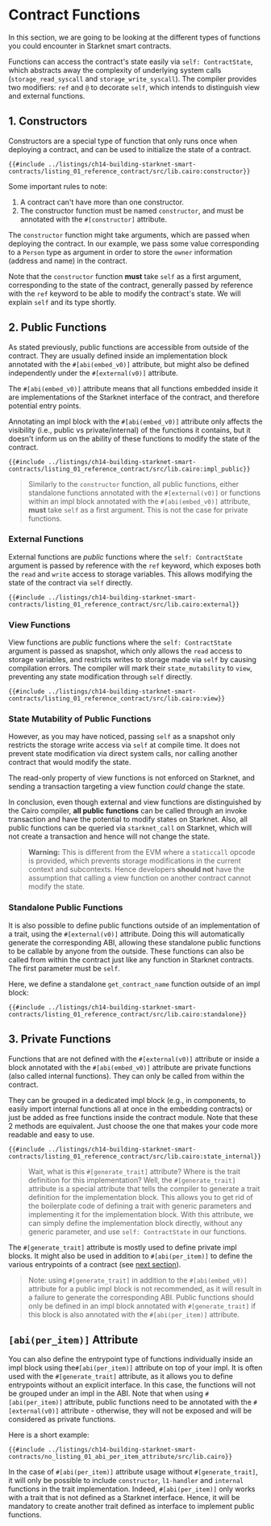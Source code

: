 # Contract Functions

In this section, we are going to be looking at the different types of functions you could encounter in Starknet smart contracts.

Functions can access the contract's state easily via `self: ContractState`, which abstracts away the complexity of underlying system calls (`storage_read_syscall` and `storage_write_syscall`). The compiler provides two modifiers: `ref` and `@` to decorate `self`, which intends to distinguish view and external functions.

## 1. Constructors

Constructors are a special type of function that only runs once when deploying a contract, and can be used to initialize the state of a contract.

```rust,noplayground
{{#include ../listings/ch14-building-starknet-smart-contracts/listing_01_reference_contract/src/lib.cairo:constructor}}
```

Some important rules to note:

1. A contract can't have more than one constructor.
2. The constructor function must be named `constructor`, and must be annotated with the `#[constructor]` attribute.

The `constructor` function might take arguments, which are passed when deploying the contract. In our example, we pass some value corresponding to a `Person` type as argument in order to store the `owner` information (address and name) in the contract.

Note that the `constructor` function **must** take `self` as a first argument, corresponding to the state of the contract, generally passed by reference with the `ref` keyword to be able to modify the contract's state. We will explain `self` and its type shortly.

## 2. Public Functions

As stated previously, public functions are accessible from outside of the contract. They are usually defined inside an implementation block annotated with the `#[abi(embed_v0)]` attribute, but might also be defined independently under the `#[external(v0)]` attribute.

The `#[abi(embed_v0)]` attribute means that all functions embedded inside it are implementations of the Starknet interface of the contract, and therefore potential entry points.

Annotating an impl block with the `#[abi(embed_v0)]` attribute only affects the visibility (i.e., public vs private/internal) of the functions it contains, but it doesn't inform us on the ability of these functions to modify the state of the contract.

```rust,noplayground
{{#include ../listings/ch14-building-starknet-smart-contracts/listing_01_reference_contract/src/lib.cairo:impl_public}}
```

> Similarly to the `constructor` function, all public functions, either standalone functions annotated with the `#[external(v0)]` or functions within an impl block annotated with the `#[abi(embed_v0)]` attribute, **must** take `self` as a first argument. This is not the case for private functions.

### External Functions

External functions are _public_ functions where the `self: ContractState` argument is passed by reference with the `ref` keyword, which exposes both the `read` and `write` access to storage variables. This allows modifying the state of the contract via `self` directly.

```rust,noplayground
{{#include ../listings/ch14-building-starknet-smart-contracts/listing_01_reference_contract/src/lib.cairo:external}}
```

### View Functions

View functions are _public_ functions where the `self: ContractState` argument is passed as snapshot, which only allows the `read` access to storage variables, and restricts writes to storage made via `self` by causing compilation errors. The compiler will mark their `state_mutability` to `view`, preventing any state modification through `self` directly.

```rust,noplayground
{{#include ../listings/ch14-building-starknet-smart-contracts/listing_01_reference_contract/src/lib.cairo:view}}
```

### State Mutability of Public Functions

However, as you may have noticed, passing `self` as a snapshot only restricts the storage write access via `self` at compile time. It does not prevent state modification via direct system calls, nor calling another contract that would modify the state.

The read-only property of view functions is not enforced on Starknet, and sending a transaction targeting a view function _could_ change the state.

In conclusion, even though external and view functions are distinguished by the Cairo compiler, **all public functions** can be called through an invoke transaction and have the potential to modify states on Starknet. Also, all public functions can be queried via `starknet_call` on Starknet, which will not create a transaction and hence will not change the state.

> **Warning:** This is different from the EVM where a `staticcall` opcode is provided, which prevents storage modifications in the current context and subcontexts. Hence developers **should not** have the assumption that calling a view function on another contract cannot modify the state.

### Standalone Public Functions

It is also possible to define public functions outside of an implementation of a trait, using the `#[external(v0)]` attribute. Doing this will automatically generate the corresponding ABI, allowing these standalone public functions to be callable by anyone from the outside. These functions can also be called from within the contract just like any function in Starknet contracts. The first parameter must be `self`.

Here, we define a standalone `get_contract_name` function outside of an impl block:

```rust,noplayground
{{#include ../listings/ch14-building-starknet-smart-contracts/listing_01_reference_contract/src/lib.cairo:standalone}}
```

## 3. Private Functions

Functions that are not defined with the `#[external(v0)]` attribute or inside a block annotated with the `#[abi(embed_v0)]` attribute are private functions (also called internal functions). They can only be called from within the contract.

They can be grouped in a dedicated impl block (e.g., in components, to easily import internal functions all at once in the embedding contracts) or just be added as free functions inside the contract module.
Note that these 2 methods are equivalent. Just choose the one that makes your code more readable and easy to use.

```rust,noplayground
{{#include ../listings/ch14-building-starknet-smart-contracts/listing_01_reference_contract/src/lib.cairo:state_internal}}
```

> Wait, what is this `#[generate_trait]` attribute? Where is the trait definition for this implementation? Well, the `#[generate_trait]` attribute is a special attribute that tells the compiler to generate a trait definition for the implementation block. This allows you to get rid of the boilerplate code of defining a trait with generic parameters and implementing it for the implementation block. With this attribute, we can simply define the implementation block directly, without any generic parameter, and use `self: ContractState` in our functions.

The `#[generate_trait]` attribute is mostly used to define private impl blocks. It might also be used in addition to `#[abi(per_item)]` to define the various entrypoints of a contract (see [next section][abi per item section]).

> Note: using `#[generate_trait]` in addition to the `#[abi(embed_v0)]` attribute for a public impl block is not recommended, as it will result in a failure to generate the corresponding ABI. Public functions should only be defined in an impl block annotated with `#[generate_trait]` if this block is also annotated with the `#[abi(per_item)]` attribute.

[abi per item section]: ./ch14-02-contract-functions.md#4-abiper_item-attribute

## `[abi(per_item)]` Attribute

You can also define the entrypoint type of functions individually inside an impl block using the`#[abi(per_item)]` attribute on top of your impl. It is often used with the `#[generate_trait]` attribute, as it allows you to define entrypoints without an explicit interface. In this case, the functions will not be grouped under an impl in the ABI. Note that when using `#[abi(per_item)]` attribute, public functions need to be annotated with the `#[external(v0)]` attribute - otherwise, they will not be exposed and will be considered as private functions.

Here is a short example:

```rust,noplayground
{{#include ../listings/ch14-building-starknet-smart-contracts/no_listing_01_abi_per_item_attribute/src/lib.cairo}}
```

In the case of `#[abi(per_item)]` attribute usage without `#[generate_trait]`, it will only be possible to include `constructor`, `l1-handler` and `internal` functions in the trait implementation. Indeed, `#[abi(per_item)]` only works with a trait that is not defined as a Starknet interface. Hence, it will be mandatory to create another trait defined as interface to implement public functions.
